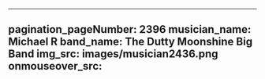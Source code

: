 ------
pagination_pageNumber: 2396
musician_name: Michael R
band_name: The Dutty Moonshine Big Band
img_src: images/musician2436.png
onmouseover_src: 
------